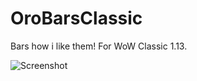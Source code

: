# OroBarsClassic
Bars how i like them!
For WoW Classic 1.13.

![Screenshot](https://imgur.com/a/85OcMPp)
